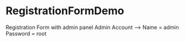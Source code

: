 # RegistrationFormDemo
Registration Form with admin panel
Admin Account --> Name = admin  Password = root
